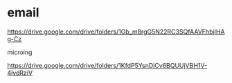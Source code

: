 # email

https://drive.google.com/drive/folders/1Gb_m8rgG5N22RC3SQfAAVFhbjIHAg-Cz


microing

https://drive.google.com/drive/folders/1KfdP5YsnDiCv6BQUUjVBH1V-4ivdRziV
